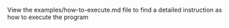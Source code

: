 View the examples/how-to-execute.md file to find a detailed instruction as how to execute the program